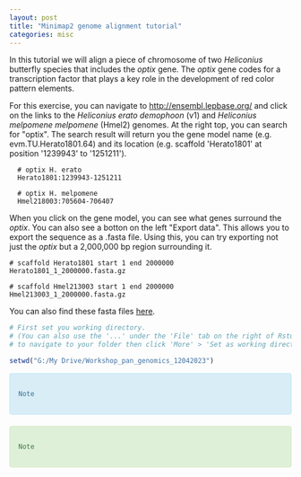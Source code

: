 ```yaml
---
layout: post
title: "Minimap2 genome alignment tutorial"
categories: misc
---
```


In this tutorial we will align a piece of chromosome of two <i>Heliconius</i> butterfly species that includes the <i>optix</i> gene. The <i>optix</i> gene codes for a   transcription factor that plays a key role in the development of red color pattern elements.
  
  For this exercise, you can navigate to http://ensembl.lepbase.org/ and click on the links to the <i>Heliconius erato demophoon</i> (v1) and <i>Heliconius melpomene melpomene</i> (Hmel2) genomes. At the right top, you can search for "optix". The search result will return you the gene model name (e.g. evm.TU.Herato1801.64) and its location (e.g. scaffold 'Herato1801' at position '1239943' to '1251211'). 
  
  ````
    # optix H. erato
    Herato1801:1239943-1251211
    
    # optix H. melpomene
    Hmel218003:705604-706407
  ````
  
  When you click on the gene model, you can see what genes surround the <i>optix</i>. You can also see a botton on the left "Export data". This allows you to export the sequence as a .fasta file. Using this, you can try exporting not just the <i>optix</i> but a 2,000,000 bp region surrounding it.
  
  ````
  # scaffold Herato1801 start 1 end 2000000
  Herato1801_1_2000000.fasta.gz
  
  # scaffold Hmel213003 start 1 end 2000000
  Hmel213003_1_2000000.fasta.gz
  ````
  
  You can also find these fasta files [here](https://github.com/StevenVB12/Tutorial_pan_genomics/tree/main/input).
  
  



```r
# First set you working directory.
# (You can also use the '...' under the 'File' tab on the right of Rstudio 
# to navigate to your folder then click 'More' > 'Set as working directory')

setwd("G:/My Drive/Workshop_pan_genomics_12042023")
```


<div style="padding: 15px; border: 1px solid transparent; border-color: transparent; margin-bottom: 20px; border-radius: 4px; color: #31708f; background-color: #d9edf7; border-color: #bce8f1;">

  ````
  Note
  ````

  
</div>


<div style="padding: 15px; border: 1px solid transparent; border-color: transparent; margin-bottom: 20px; border-radius: 4px; color: #3c763d; background-color: #dff0d8; border-color: #d6e9c6;">

  ````
  Note
  ````
  
</div>

